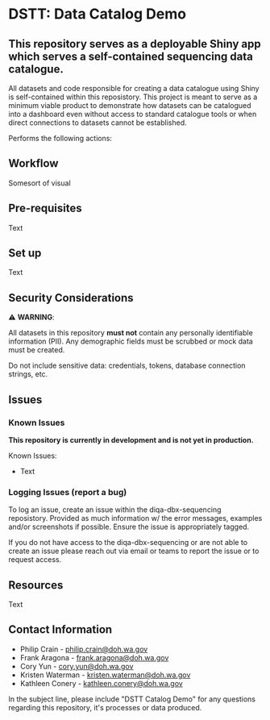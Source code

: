 # DSTT: Data Catalog Demo

## This repository serves as a deployable Shiny app which serves a self-contained sequencing data catalogue.

All datasets and code responsible for creating a data catalogue using Shiny is self-contained within this reposistory. This project is meant to serve as a minimum viable product to demonstrate how datasets can be catalogued into a dashboard even without access to standard catalogue tools or when direct connections to datasets cannot be established.

Performs the following actions:

## Workflow

Somesort of visual 

## Pre-requisites

Text

## Set up

Text

## Security Considerations

⚠️ **WARNING**:

All datasets in this repository __must not__ contain any personally identifiable information (PII). Any demographic fields must be scrubbed or mock data must be created.

Do not include sensitive data: credentials, tokens, database connection strings, etc.

## Issues

### Known Issues

**This repository is currently in development and is not yet in production.** 

Known Issues:
* Text

### Logging Issues (report a bug)

To log an issue, create an issue within the diqa-dbx-sequencing reposistory. Provided as much information w/ the error messages, examples and/or screenshots if possible. Ensure the issue is appropriately tagged.

If you do not have access to the diqa-dbx-sequencing or are not able to create an issue please reach out via email or teams to report the issue or to request access. 

## Resources

Text

## Contact Information

* Philip Crain - philip.crain@doh.wa.gov
* Frank Aragona - frank.aragona@doh.wa.gov
* Cory Yun - cory.yun@doh.wa.gov
* Kristen Waterman - kristen.waterman@doh.wa.gov
* Kathleen Conery - kathleen.conery@doh.wa.gov

In the subject line, please include "DSTT Catalog Demo" for any questions regarding this repository, it's processes or data produced.
